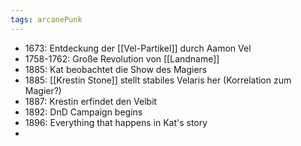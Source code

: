 ```yaml
---
tags: arcanePunk
---
```

 
- 1673: Entdeckung der [[Vel-Partikel]] durch Aamon Vel
- 1758-1762: Große Revolution von [[Landname]]
- 1885: Kat beobachtet die Show des Magiers
- 1885: [[Krestin Stone]] stellt stabiles Velaris her (Korrelation zum Magier?)
- 1887: Krestin erfindet den Velbit 
- 1892: DnD Campaign begins
- 1896: Everything that happens in Kat's story
- 